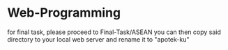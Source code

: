 # Web-Programming

for final task, please proceed to Final-Task/ASEAN
you can then copy said directory to your local web server and rename it to "apotek-ku"
